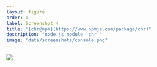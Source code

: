 ```yaml
---
layout: figure
order: 4
label: Screenshot 4
title: "[chr@npm](https://www.npmjs.com/package/chr)"
description: "node.js module `chr`"
image: "data/screenshots/console.png"
---
```

<img src="{{ site.baseurl }}/data/screenshots/console.png">
